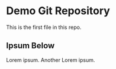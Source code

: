 # Demo Git Repository

This is the first file in this repo.

## Ipsum Below

Lorem ipsum.
Another Lorem ipsum.
